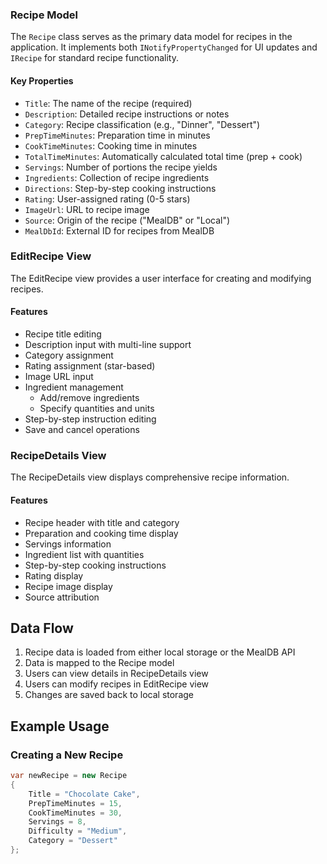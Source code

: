 ### Recipe Model

The `Recipe` class serves as the primary data model for recipes in the application. It implements both `INotifyPropertyChanged` for UI updates and `IRecipe` for standard recipe functionality.

#### Key Properties

- `Title`: The name of the recipe (required)
- `Description`: Detailed recipe instructions or notes
- `Category`: Recipe classification (e.g., "Dinner", "Dessert")
- `PrepTimeMinutes`: Preparation time in minutes
- `CookTimeMinutes`: Cooking time in minutes
- `TotalTimeMinutes`: Automatically calculated total time (prep + cook)
- `Servings`: Number of portions the recipe yields
- `Ingredients`: Collection of recipe ingredients
- `Directions`: Step-by-step cooking instructions
- `Rating`: User-assigned rating (0-5 stars)
- `ImageUrl`: URL to recipe image
- `Source`: Origin of the recipe ("MealDB" or "Local")
- `MealDbId`: External ID for recipes from MealDB

### EditRecipe View

The EditRecipe view provides a user interface for creating and modifying recipes.

#### Features

- Recipe title editing
- Description input with multi-line support
- Category assignment
- Rating assignment (star-based)
- Image URL input
- Ingredient management
  - Add/remove ingredients
  - Specify quantities and units
- Step-by-step instruction editing
- Save and cancel operations

### RecipeDetails View

The RecipeDetails view displays comprehensive recipe information.

#### Features

- Recipe header with title and category
- Preparation and cooking time display
- Servings information
- Ingredient list with quantities
- Step-by-step cooking instructions
- Rating display
- Recipe image display
- Source attribution

## Data Flow

1. Recipe data is loaded from either local storage or the MealDB API
2. Data is mapped to the Recipe model
3. Users can view details in RecipeDetails view
4. Users can modify recipes in EditRecipe view
5. Changes are saved back to local storage

## Example Usage

### Creating a New Recipe

```csharp
var newRecipe = new Recipe
{
    Title = "Chocolate Cake",
    PrepTimeMinutes = 15,
    CookTimeMinutes = 30,
    Servings = 8,
    Difficulty = "Medium",
    Category = "Dessert"
};
```
